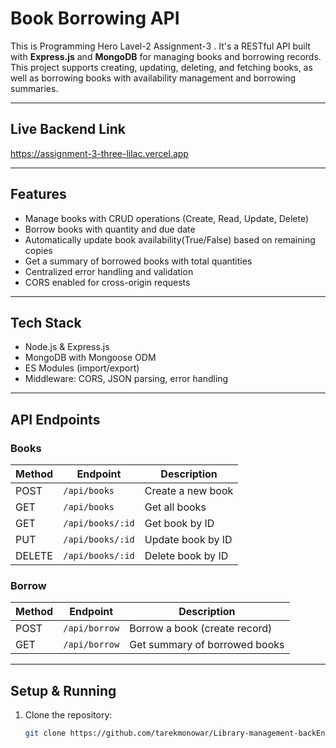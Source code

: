 # Book Borrowing API

This is Programming Hero Lavel-2 Assignment-3 . It's a RESTful API built with
**Express.js** and **MongoDB** for managing books and borrowing records.  
This project supports creating, updating, deleting, and fetching books, as well
as borrowing books with availability management and borrowing summaries.

---

## Live Backend Link

https://assignment-3-three-lilac.vercel.app

---

## Features

- Manage books with CRUD operations (Create, Read, Update, Delete)
- Borrow books with quantity and due date
- Automatically update book availability(True/False) based on remaining copies
- Get a summary of borrowed books with total quantities
- Centralized error handling and validation
- CORS enabled for cross-origin requests

---

## Tech Stack

- Node.js & Express.js
- MongoDB with Mongoose ODM
- ES Modules (import/export)
- Middleware: CORS, JSON parsing, error handling

---

## API Endpoints

### Books

| Method | Endpoint         | Description       |
| ------ | ---------------- | ----------------- |
| POST   | `/api/books`     | Create a new book |
| GET    | `/api/books`     | Get all books     |
| GET    | `/api/books/:id` | Get book by ID    |
| PUT    | `/api/books/:id` | Update book by ID |
| DELETE | `/api/books/:id` | Delete book by ID |

### Borrow

| Method | Endpoint      | Description                   |
| ------ | ------------- | ----------------------------- |
| POST   | `/api/borrow` | Borrow a book (create record) |
| GET    | `/api/borrow` | Get summary of borrowed books |

---

## Setup & Running

1. Clone the repository:

   ```bash
   git clone https://github.com/tarekmonowar/Library-management-backEnd.git

   ```
